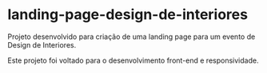 # landing-page-design-de-interiores
Projeto desenvolvido para criação de uma landing page para um evento de Design de Interiores.

Este projeto foi voltado para o desenvolvimento front-end e responsividade.
